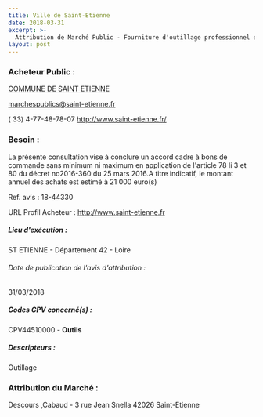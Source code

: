 ```yaml
---
title: Ville de Saint-Etienne
date: 2018-03-31
excerpt: >-
  Attribution de Marché Public - Fourniture d'outillage professionnel en caisse type ou au détail par métier pour chaque personnel technique de l'atelier mécanique et des autres services techniques de la Ville de
layout: post
---
```


### Acheteur Public : 
<a href="/acheteur-33/siren-214202186"> COMMUNE DE SAINT ETIENNE</a><br/>



marchespublics@saint-etienne.fr

( 33) 4-77-48-78-07
http://www.saint-etienne.fr/
### Besoin :

La présente consultation vise à conclure un accord cadre à bons de commande sans minimum ni maximum en application de l'article 78 Ii 3 et 80 du décret no2016-360 du 25 mars 2016.A titre indicatif, le montant annuel des achats est estimé à 21 000 euro(s)

Ref. avis : 18-44330

URL Profil Acheteur : http://www.saint-etienne.fr

##### Lieu d'exécution :

ST ETIENNE - Département 42 - Loire

###### Date de publication de l'avis d'attribution : 
31/03/2018

##### Codes CPV concerné(s) :
CPV44510000 - **Outils** <br/>

##### Descripteurs :
Outillage <br/>

### Attribution du Marché :
Descours ,Cabaud - 3 rue Jean Snella 42026 Saint-Etienne <br/>

